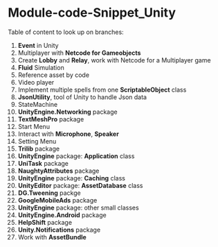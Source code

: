 # Module-code-Snippet_Unity

Table of content to look up on branches: <br>

1. **Event** in Unity <br>
2. Multiplayer with **Netcode for Gameobjects** <br>
3. Create **Lobby** and **Relay**, work with Netcode for a Multiplayer game <br>
4. **Fluid** Simulation <br>
5. Reference asset by code <br>
6. Video player <br>
7. Implement multiple spells from one **ScriptableObject** class <br>
8. **JsonUtility**, tool of Unity to handle Json data <br>
9. StateMachine <br>
10. **UnityEngine.Networking** package<br>
11. **TextMeshPro** package
12. Start Menu
13. Interact with **Microphone**, **Speaker**
14. Setting Menu
15. **Trilib** package
16. **UnityEngine** package: **Application** class
17. **UniTask** package
18. **NaughtyAttributes** package
19. **UnityEngine** package: **Caching** class
20. **UnityEditor** package: **AssetDatabase** class
21. **DG.Tweening** packge
22. **GoogleMobileAds** package
23. **UnityEngine** package: other small classes
24. **UnityEngine.Android** package
25. **HelpShift** package
26. **Unity.Notifications** package
27. Work with **AssetBundle**